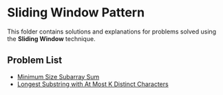 # Sliding Window Pattern

This folder contains solutions and explanations for problems solved using the **Sliding Window** technique.

## Problem List

- [Minimum Size Subarray Sum](https://leetcode.com/problems/minimum-size-subarray-sum/description/)
- [Longest Substring with At Most K Distinct Characters](https://leetcode.com/problems/longest-substring-with-at-most-k-distinct-characters/description/)
